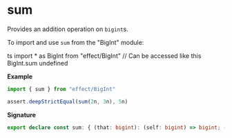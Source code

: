 # sum

Provides an addition operation on `bigint`s.

To import and use `sum` from the "BigInt" module:

ts
import \* as BigInt from "effect/BigInt"
// Can be accessed like this
BigInt.sum
undefined

**Example**

```ts
import { sum } from "effect/BigInt"

assert.deepStrictEqual(sum(2n, 3n), 5n)
```

**Signature**

```ts
export declare const sum: { (that: bigint): (self: bigint) => bigint; (self: bigint, that: bigint): bigint }
```
